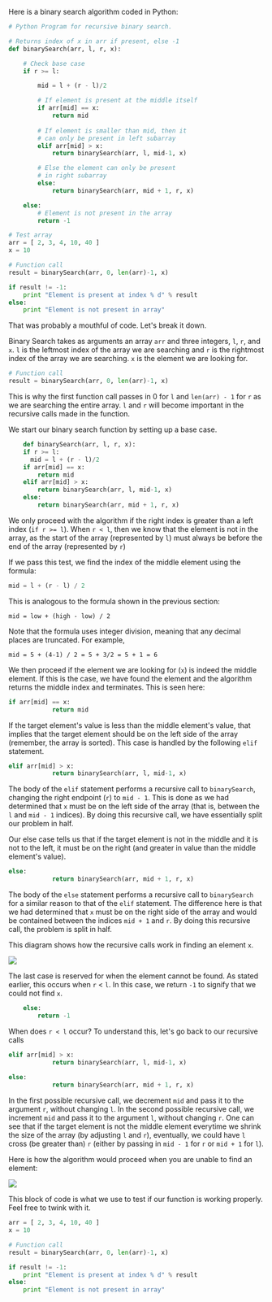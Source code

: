 <!--title={Binary Search in Python}-->

<!--concepts{Depth First Search}-->

<!--badges={Algorithmns:15, Python: 5}-->

Here is a binary search algorithm coded in Python:

```python
# Python Program for recursive binary search. 

# Returns index of x in arr if present, else -1 
def binarySearch(arr, l, r, x): 

	# Check base case 
	if r >= l: 

		mid = l + (r - l)/2

		# If element is present at the middle itself 
		if arr[mid] == x: 
			return mid 
		
		# If element is smaller than mid, then it 
		# can only be present in left subarray 
		elif arr[mid] > x: 
			return binarySearch(arr, l, mid-1, x) 

		# Else the element can only be present 
		# in right subarray 
		else: 
			return binarySearch(arr, mid + 1, r, x) 

	else: 
		# Element is not present in the array 
		return -1

# Test array 
arr = [ 2, 3, 4, 10, 40 ] 
x = 10

# Function call 
result = binarySearch(arr, 0, len(arr)-1, x) 

if result != -1: 
	print "Element is present at index % d" % result 
else: 
	print "Element is not present in array"

```

That was probably a mouthful of code. Let's break it down.

Binary Search takes as arguments an array `arr` and three integers, `l`, `r`, and `x`. `l` is the leftmost index of the array we are searching and `r` is the rightmost index of the array we are searching. `x` is the element we are looking for.

``` python
# Function call 
result = binarySearch(arr, 0, len(arr)-1, x) 
```

This is why the first function call passes in 0 for `l` and `len(arr) - 1` for `r` as we are searching the entire array. `l` and `r` will become important in the recursive calls made in the function.

We start our binary search function by setting up a base case.

```python
 	def binarySearch(arr, l, r, x): 
    if r >= l: 
      mid = l + (r - l)/2
    if arr[mid] == x: 
        return mid 
    elif arr[mid] > x: 
        return binarySearch(arr, l, mid-1, x) 
    else: 
        return binarySearch(arr, mid + 1, r, x) 
```

We only proceed with the algorithm if the right index is greater than a left index (`if r >= l`). When `r < l`, then we know that the element is not in the array, as the start of the array (represented by `l`) must always be before the end of the array (represented by `r`) 

If we pass this test, we find the index of the middle element using the formula:

```python
mid = l + (r - l) / 2
```

This is analogous to the formula shown in the previous section:

```
mid = low + (high - low) / 2
```

Note that the formula uses integer division, meaning that any decimal places are truncated. For example, 

```
mid = 5 + (4-1) / 2 = 5 + 3/2 = 5 + 1 = 6
```

We then proceed if the element we are looking for (`x`) is indeed the middle element. If this is the case, we have found the element and the algorithm returns the middle index and terminates. This is seen here:

```python
if arr[mid] == x: 
			return mid 
```

If the target element's value is less than the middle element's value, that implies that the target element should be on the left side of the array (remember, the array is sorted). This case is handled by the following `elif` statement.

````python
elif arr[mid] > x: 
			return binarySearch(arr, l, mid-1, x) 
````

The body of the `elif` statement performs a recursive call to `binarySearch`, changing the right endpoint  (`r`) to `mid - 1`. This is done as we had determined that `x` must be on the left side of the array (that is, between the `l` and `mid - 1` indices). By doing this recursive call, we have essentially split our problem in half.

Our else case tells us that if the target element is not in the middle and it is not to the left, it must be on the right (and greater in value than the middle element's value).

```python
else: 
			return binarySearch(arr, mid + 1, r, x) 
```

The body of the `else` statement performs a recursive call to `binarySearch` for a similar reason to that of the `elif` statement. The difference here is that we had determined that `x` must be on the right side of the array and would be contained between the indices `mid + 1` and `r`. By doing this recursive call, the problem is split in half. 

This diagram shows how the recursive calls work in finding an element `x`.

![](https://i.imgur.com/nOrF3ts.jpg)

The last case is reserved for when the element cannot be found. As stated earlier, this occurs when `r` < `l`.  In this case, we return `-1` to signify that we could not find `x`.

```python
	else: 
		return -1
```

When does `r < l` occur? To understand this, let's go back to our recursive calls

```python
elif arr[mid] > x: 
			return binarySearch(arr, l, mid-1, x) 
      
else: 
			return binarySearch(arr, mid + 1, r, x) 
```

In the first possible recursive call, we decrement `mid` and pass it to the argument `r`, without changing `l`. In the second possible recursive call, we increment `mid` and pass it to the argument `l`, without changing `r`. One can see that if the target element is not the middle element everytime we shrink the size of the array (by adjusting `l` and `r`), eventually, we could have `l` cross (be greater than) `r` (either by passing in `mid - 1` for `r` or `mid + 1` for `l`).

Here is how the algorithm would proceed when you are unable to find an element:

![](https://i.imgur.com/uQrPHaG.jpg)

This block of code is what we use to test if our function is working properly. Feel free to twink with it. 

```python
arr = [ 2, 3, 4, 10, 40 ] 
x = 10

# Function call 
result = binarySearch(arr, 0, len(arr)-1, x) 

if result != -1: 
	print "Element is present at index % d" % result 
else: 
	print "Element is not present in array"
```
